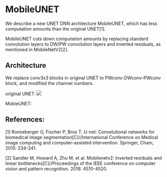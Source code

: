 # MobileUNET

We describe a new UNET DNN architecture MobileUNET, which has less computation amounts than the original UNET[1].<br> 

MobileUNET cuts down computation amounts by replacing standard convolution layers to DW/PW convolution layers and inverted residuals, as mentioned in MobileNetV2[2].<br>


## Architecture
We replace conv3x3 blocks in original UNET to PWconv-DWconv-PWconv block, and modified the channel numbers.

original UNET:
![](https://github.com/yyxx9922/MobileUNET/raw/master/unet.png) 

MobieUNET:


## References:

[1] Ronneberger O, Fischer P, Brox T. U-net: Convolutional networks for biomedical image segmentation[C]//International Conference on Medical image computing and computer-assisted intervention. Springer, Cham, 2015: 234-241.<br>

[2] Sandler M, Howard A, Zhu M, et al. Mobilenetv2: Inverted residuals and linear bottlenecks[C]//Proceedings of the IEEE conference on computer vision and pattern recognition. 2018: 4510-4520.<br>
